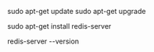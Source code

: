 sudo apt-get update
sudo apt-get upgrade

sudo apt-get install redis-server

redis-server --version
